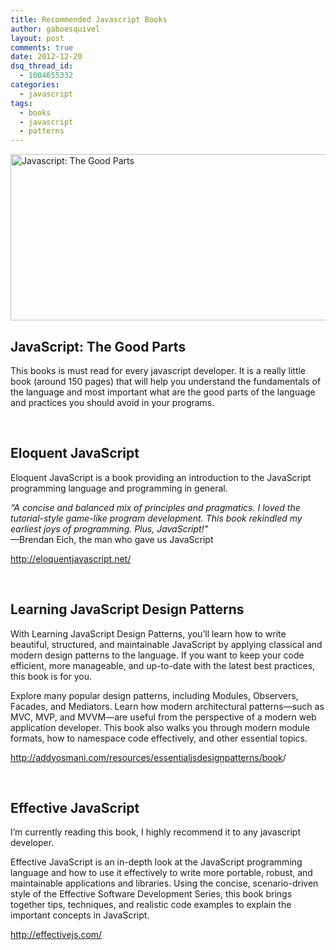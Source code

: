 ```yaml
---
title: Recommended Javascript Books
author: gaboesquivel
layout: post
comments: true
date: 2012-12-20
dsq_thread_id:
  - 1004655332
categories:
  - javascript
tags:
  - books
  - javascript
  - patterns
---
```

<img class="size-full wp-image-174 aligncenter" style="border: 0px;" alt="Javascript: The Good Parts" src="/images/2012/12/JavaScript-The-Good-Parts-large.jpg" width="573" height="266" />

## JavaScript: The Good Parts

This books is must read for every javascript developer. It is a really little book (around 150 pages) that will help you understand the fundamentals of the language and most important what are the good parts of the language and practices you should avoid in your programs.

&nbsp;

## Eloquent JavaScript

Eloquent JavaScript is a book providing an introduction to the JavaScript programming language and programming in general.

*&#8220;A concise and balanced mix of principles and pragmatics. I loved the tutorial-style game-like program development. This book rekindled my earliest joys of programming. Plus, JavaScript!&#8221;*  
—Brendan Eich, the man who gave us JavaScript

<a title="Eloquent Javascript" href="http://eloquentjavascript.net/" target="_blank">http://eloquentjavascript.net/</a>

&nbsp;  
<!--more-->

## Learning JavaScript Design Patterns

With Learning JavaScript Design Patterns, you’ll learn how to write beautiful, structured, and maintainable JavaScript by applying classical and modern design patterns to the language. If you want to keep your code efficient, more manageable, and up-to-date with the latest best practices, this book is for you.

Explore many popular design patterns, including Modules, Observers, Facades, and Mediators. Learn how modern architectural patterns—such as MVC, MVP, and MVVM—are useful from the perspective of a modern web application developer. This book also walks you through modern module formats, how to namespace code effectively, and other essential topics.

<a title="Learning JavaScript Design Patterns" href="http://addyosmani.com/resources/essentialjsdesignpatterns/book" target="_blank">http://addyosmani.com/resources/essentialjsdesignpatterns/book</a>/

&nbsp;

## Effective JavaScript

I&#8217;m currently reading this book, I highly recommend it to any javascript developer.

Effective JavaScript is an in-depth look at the JavaScript programming language and how to use it effectively to write more portable, robust, and maintainable applications and libraries. Using the concise, scenario-driven style of the Effective Software Development Series, this book brings together tips, techniques, and realistic code examples to explain the important concepts in JavaScript.

<a title="Effective Javascript" href="http://effectivejs.com/" target="_blank">http://effectivejs.com/</a>

